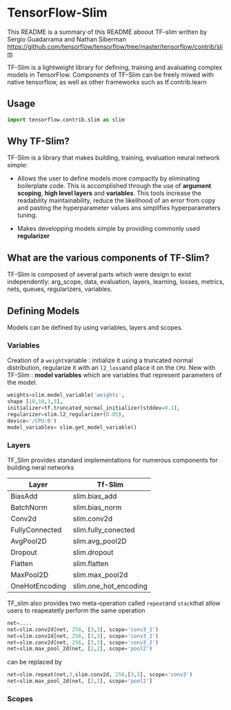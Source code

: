 # TensorFlow-Slim 

This README is a summary of this README aboout TF-slim written by Sergio Guadarrama and Nathan Siberman https://github.com/tensorflow/tensorflow/tree/master/tensorflow/contrib/slim


TF-Slim is a lightweight library for defining, training and avaluating complex models in TensorFlow. 
Components of TF-Slim can be freely miwed with native tensorflow, as well as other frameworks such as tf.contrib.learn 

## Usage 

```python
import tensorflow.contrib.slim as slim 
```

## Why TF-Slim? 

TF-Slim is a library that makes building, training, evaluation neural network simple: 

* Allows the user to define models more compactly by eliminating boilerplate code. This is accomplished through the use of   **argument scoping**, **high level layers** and **variables**. This tools increase the readability maintainability, reduce the likelihood of an error from copy and pasting the hyperparameter values ans simplifies hyperparameters tuning. 

* Makes developping models simple by providing commonly used **regularizer** 


## What are the various components of TF-Slim? 

TF-Slim is composed of several parts which were design to exist independently: arg_scope, data, evaluation, layers, learning, losses, metrics, nets, queues, regularizers, variables. 

## Defining Models 

Models can be defined by using variables, layers and scopes. 

### Variables 
Creation of a ```weight```variable : initialize it using a truncated normal distribution, regularize it with an ```l2_loss```and place it on the ``` CPU ```. New with TF-Slim : **model variables** which are  variables that represent parameters of the model. 

```python
weights=slim.model_variable('weights', 
shape [10,10,3,3], 
initializer=tf.truncated_normal_initializer(stddev=0.1), 
regularizer=slim.l2_regularizer(0.05), 
device='/CPU:0')
model_variables= slim.get_model_variable()
```

### Layers 

TF_Slim provides standard implementations for numerous components for building neral networks 

Layer	| Tf-Slim 
------|--------
BiasAdd |slim.bias_add
BatchNorm|slim.bias_norm 
Conv2d| slim.conv2d
FullyConnected | slim.fully_conected
AvgPool2D|slim.avg_pool2D
Dropout|slim.dropout
Flatten|slim.flatten
MaxPool2D|slim.max_pool2d
OneHotEncoding|slim.one_hot_encoding

TF_slim also provides two meta-operation called ```repeat```and ```stack```that allow users to reapeatetly perform the same operation

```python
net=....
net=slim.conv2d[net, 256, [3,3], scope='conv3_1')
net=slim.conv2d[net, 256, [3,3], scope='conv3_2')
net=slim.conv2d[net, 256, [3,3], scope='conv3_2')
net=slim.max_pool_2d(net, [2,2], scope='pool2')
```
can be replaced by 
```python
net=slim.repeat(net,3,slim.conv2d, 256,[3,3], scope='conv3')
net=slim.max_pool_2d(net, [2,2], scope='pool2']
``` 




### Scopes 
